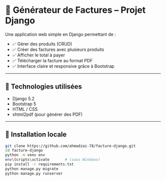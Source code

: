 # 💼 Générateur de Factures – Projet Django

Une application web simple en Django permettant de :

- ✅ Gérer des produits (CRUD)
- ✅ Créer des factures avec plusieurs produits
- ✅ Afficher le total à payer
- ✅ Télécharger la facture au format PDF
- ✅ Interface claire et responsive grâce à Bootstrap

---

## 🚀 Technologies utilisées

- Django 5.2
- Bootstrap 5
- HTML / CSS
- xhtml2pdf (pour générer des PDF)

---

## 🔧 Installation locale

```bash
git clone https://github.com/ahmadzai-78/facture-django.git
cd facture-django
python -m venv env
env\Scripts\activate       # (sous Windows)
pip install -r requirements.txt
python manage.py migrate
python manage.py runserver


